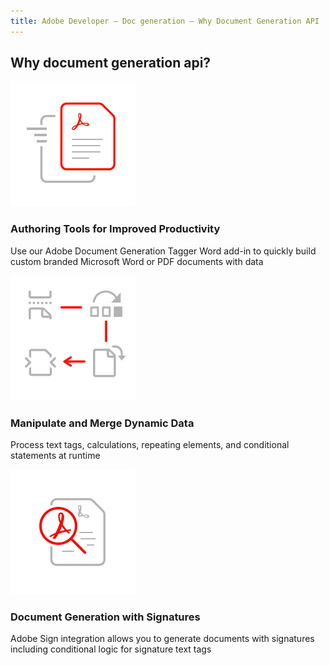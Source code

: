 ```yaml
---
title: Adobe Developer — Doc generation — Why Document Generation API
---
```


<TitleBlock slots="heading" theme="lightest" className="titleBlock-align-left"/>

## Why document generation api?

<TextBlock slots="image, heading, text" width="33%" theme="lightest" className=" icon-xl-size padding-btm-zero-left-align "/>

![reapid ](../images/rapid-results.svg)

### Authoring Tools for Improved Productivity

Use our Adobe Document Generation Tagger Word add-in to quickly build custom branded Microsoft Word or PDF documents with data

<TextBlock slots="image, heading, text" width="33%" theme="lightest" className=" icon-xl-size padding-btm-zero-left-align "/>

![modify page](../images/modify-pages.svg)

### Manipulate and Merge Dynamic Data

Process text tags, calculations, repeating elements, and conditional statements at runtime

<TextBlock slots="image, heading, text" width="33%" theme="lightest" className=" icon-xl-size padding-btm-zero-left-align "/>

![heigh fidelity](../images/high-fidelity.svg)

### Document Generation with Signatures

Adobe Sign integration allows you to generate documents with signatures including conditional logic for signature text tags